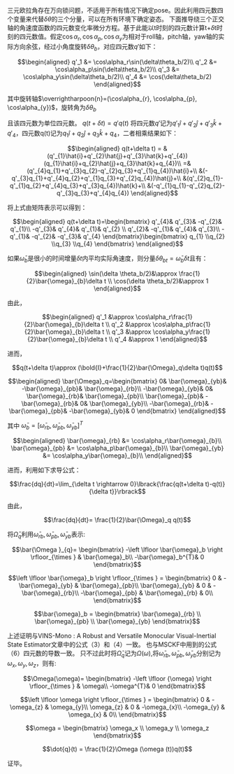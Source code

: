 三元欧拉角存在万向锁问题，不适用于所有情况下确定pose。因此利用四元数四个变量来代替$\delta\theta$的三个分量，可以在所有环境下确定姿态。
下面推导绕三个正交轴的角速度函数的四元数变化率微分方程。基于此能以t时刻的四元数计算t+$\delta$t时刻的四元数值。假定$\cos\alpha_{r}, \cos\alpha_{p},\cos\alpha_{y}$为相对于roll轴，pitch轴，yaw轴的实际方向余弦，经过小角度旋转$\delta\theta_{b}$，对应四元数$q'$如下：
```math
\begin{aligned}
q'_1 &= \cos\alpha_r\sin(\delta\theta_b/2)\\
q'_2 &= \cos\alpha_p\sin(\delta\theta_b/2)\\
q'_3 &= \cos\alpha_y\sin(\delta\theta_b/2)\\
q'_4 &= \cos(\delta\theta_b/2)
\end{aligned}
```
其中旋转轴$\overrightharpoon{n}=(\cos\alpha_{r}, \cos\alpha_{p}, \cos\alpha_{y})$，旋转角为$\delta\theta_{b}$

且该四元数为单位四元数。
$q(t+\delta t)=q'q(t)$
将四元数$q'$记为$q'_{1}\hat{i}+q'_{2}\hat{j}+q'_{3}\hat{k}+q'_{4}$，四元数q(t)记为$q_{1}\hat{i}+q_{2}\hat{j}+q_{3}\hat{k}+q_{4}$，二者相乘结果如下：
```math
\begin{aligned}
q(t+\delta t) = &(q'_{1}\hat{i}+q'_{2}\hat{j}+q'_{3}\hat{k}+q'_{4})(q_{1}\hat{i}+q_{2}\hat{j}+q_{3}\hat{k}+q_{4})\\
=&(q'_{4}q_{1}+q'_{3}q_{2}-q'_{2}q_{3}+q'_{1}q_{4})\hat{i}+\\
&(-q'_{3}q_{1}+q'_{4}q_{2}+q'_{1}q_{3}+q'_{2}q_{4})\hat{j}+\\
&(q'_{2}q_{1}-q'_{1}q_{2}+q'_{4}q_{3}+q'_{3}q_{4})\hat{k}+\\
&(-q'_{1}q_{1}-q'_{2}q_{2}-q'_{3}q_{3}+q'_{4}q_{4})
\end{aligned}
```
将上式由矩阵表示可以得到：
```math
\begin{aligned}
q(t+\delta t)=\begin{bmatrix}
 q'_{4}&   q'_{3}& -q'_{2}&  q'_{1}\\ 
 -q'_{3}&   q'_{4}& q'_{1}&  q'_{2} \\ 
 q'_{2}&   -q'_{1}& q'_{4}&  q'_{3}\\ 
 -q'_{1}&   -q'_{2}& -q'_{3}&  q'_{4}
\end{bmatrix}\begin{bmatrix}
q_{1}
\\q_{2}
\\q_{3}
\\q_{4} 
\end{bmatrix}
\end{aligned}
```

如果$\bar{\omega}_{b}$是很小的时间增量$\delta t$内平均实际角速度，则分量$\delta \theta_{bt}=\bar{\omega}_{b}\delta t$且有：
```math
\begin{aligned}
\sin(\delta \theta_b/2)&\approx \frac{1}{2}\bar{\omega}_{b}\delta t \\
\cos(\delta \theta_b/2)&\approx 1
\end{aligned}
```
由此，
```math
\begin{aligned}
q'_1 &\approx \cos\alpha_r\frac{1}{2}\bar{\omega}_{b}\delta t \\
q'_2 &\approx \cos\alpha_p\frac{1}{2}\bar{\omega}_{b}\delta t \\
q'_3 &\approx \cos\alpha_y\frac{1}{2}\bar{\omega}_{b}\delta t \\
q'_4 &\approx 1
\end{aligned}
```
进而，
```math
q(t+\delta t)\approx (\bold{I}+\frac{1}{2}\bar{\Omega}_q\delta t)q(t)
```
```math
\begin{aligned}
\bar{\Omega}_q=\begin{bmatrix}
0&   \bar{\omega}_{yb}& -\bar{\omega}_{pb}&  \bar{\omega}_{rb}\\ 
-\bar{\omega}_{yb}&  0& \bar{\omega}_{rb}&  \bar{\omega}_{pb}\\ 
\bar{\omega}_{pb}& -\bar{\omega}_{rb}&  0&   \bar{\omega}_{yb}\\ 
-\bar{\omega}_{rb}& -\bar{\omega}_{pb}&  -\bar{\omega}_{yb}& 0   
\end{bmatrix}
\end{aligned}
```
其中 $\bar{\omega}_b = [\bar{\omega}_{rb}, \bar{\omega}_{pb}, \bar{\omega}_{yb}]^T$
```math
\begin{aligned}
\bar{\omega}_{rb} &= \cos\alpha_r\bar{\omega}_{b}\\
\bar{\omega}_{pb} &= \cos\alpha_p\bar{\omega}_{b}\\
\bar{\omega}_{yb} &= \cos\alpha_y\bar{\omega}_{b}\\
\end{aligned}
```
进而，利用如下求导公式：
```math
\frac{dq}{dt}=\lim_{\delta t \rightarrow 0}\lbrack{\frac{q(t+\delta t)-q(t)}{\delta t}}\rbrack
```
由此，
```math
\frac{dq}{dt}= \frac{1}{2}\bar{\Omega}_q q(t)
```
将$\bar{\Omega}_q$利用$\bar{\omega}_{rb},\bar{\omega}_{pb},  \bar{\omega}_{yb}$表示:
```math
\bar{\Omega }_{q}= \begin{bmatrix}
-\left \lfloor \bar{\omega}_b \right \rfloor_{\times } & \bar{\omega}_b\\ 
 -\bar{\omega}_b^{T}& 0
\end{bmatrix}
```
```math
\left \lfloor \bar{\omega}_b \right \rfloor_{\times } = 
\begin{bmatrix}
0 & -\bar{\omega}_{yb} & \bar{\omega}_{pb}\\ 
\bar{\omega}_{yb} & 0 & -\bar{\omega}_{rb}\\ 
-\bar{\omega}_{pb} & \bar{\omega}_{rb} & 0\\ 
\end{bmatrix}
```
```math
\bar{\omega}_b = \begin{bmatrix}
\bar{\omega}_{rb}
\\
\bar{\omega}_{pb}
\\ 
\bar{\omega}_{yb}
\end{bmatrix}
```

上述证明与VINS-Mono : A Robust and Versatile Monocular Visual-Inertial State Estimator文章中的公式（3）和（4）一致。
也与MSCKF中用到的公式（6）四元数的导数一致。
只不过此时将$\bar{\Omega}_q$记为$\Omega(\omega)$,将$\bar{\omega}_{rb},\bar{\omega}_{pb},  \bar{\omega}_{yb}$分别记为${\omega}_{x},{\omega}_{y}, {\omega}_{z}$，则有:
```math
\Omega(\omega)= \begin{bmatrix}
-\left \lfloor {\omega} \right \rfloor_{\times } & \omega\\ 
 -\omega^{T}& 0
\end{bmatrix}
```
```math
\left \lfloor \omega \right \rfloor_{\times } = 
\begin{bmatrix}
0 & -\omega_{z} & \omega_{y}\\ 
\omega_{z} & 0 & -\omega_{x}\\ 
-\omega_{y} & \omega_{x} & 0\\ 
\end{bmatrix}
```
```math
\omega = \begin{bmatrix}
\omega_x
\\
\omega_y
\\ 
\omega_z
\end{bmatrix}
```

```math
\dot{q}(t) = \frac{1}{2}\Omega (\omega (t))q(t)
```


证毕。
